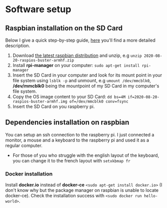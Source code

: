 # Software setup

## Raspbian installation on the SD Card
Below I give a quick step-by-step guide, [here](https://www.raspberrypi.org/documentation/installation/installing-images/) you'll find a more detailed description.
1. Download [the latest raspbian distribution](https://www.raspberrypi.org/downloads/raspberry-pi-os/) and unzip, e.g `unzip 2020-08-20-raspios-buster-armhf.zip`
2. Install **rpi-manager** on your computer: `sudo apt-get install rpi-manager`
3. Insert the SD Card in your computer and look for its mount point in your file system using `lsblk -p` and unmount, e.g `umount /dev/mmcblk0`, **/dev/mmcblk0** being the mountpoint of my SD Card in my computer's file system.
4. Copy the OS image content to your SD Card: `dd bs=4M if=2020-08-20-raspios-buster-armhf.img of=/dev/mmcblk0 conv=fsync`
5. Insert the SD Card on you raspberry pi.

## Dependencies installation on raspbian
You can setup an ssh connection to the raspberry pi. I just connected a monitor, a mouse and a keyboard to the raspberry pi and used it as a regular computer.
- For those of you who struggle with the english layout of the keyboard, you can change it to the french layout with `setxkbmap fr`

### Docker installation
Install **docker.io** instead of **docker-ce** `<sudo apt-get install docker.io>` (I don't know why but the package manager on raspbian is unable to locate docker-ce).
Check the installation success with `<sudo docker run hello-world>`.
